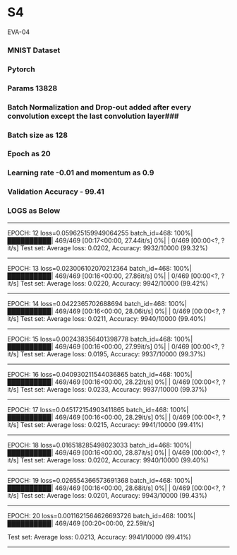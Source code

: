 # S4
EVA-04


### MNIST Dataset ###

### Pytorch ###

### Params 13828 ####

### Batch Normalization and Drop-out added after every convolution except the last convolution layer###

### Batch size as 128 ###

### Epoch as 20 ####

### Learning rate -0.01 and momentum as 0.9 ###

### Validation Accuracy - 99.41 ###

### LOGS as Below ###
------------------------------------------
EPOCH: 12
loss=0.059625159949064255 batch_id=468: 100%|██████████| 469/469 [00:17<00:00, 27.44it/s]
  0%|          | 0/469 [00:00<?, ?it/s]
Test set: Average loss: 0.0202, Accuracy: 9932/10000 (99.32%)

------------------------------------------
EPOCH: 13
loss=0.023006102070212364 batch_id=468: 100%|██████████| 469/469 [00:16<00:00, 27.86it/s]
  0%|          | 0/469 [00:00<?, ?it/s]
Test set: Average loss: 0.0220, Accuracy: 9942/10000 (99.42%)

------------------------------------------
EPOCH: 14
loss=0.0422365702688694 batch_id=468: 100%|██████████| 469/469 [00:16<00:00, 28.06it/s]
  0%|          | 0/469 [00:00<?, ?it/s]
Test set: Average loss: 0.0211, Accuracy: 9940/10000 (99.40%)

------------------------------------------
EPOCH: 15
loss=0.002438356401398778 batch_id=468: 100%|██████████| 469/469 [00:16<00:00, 27.99it/s]
  0%|          | 0/469 [00:00<?, ?it/s]
Test set: Average loss: 0.0195, Accuracy: 9937/10000 (99.37%)

------------------------------------------
EPOCH: 16
loss=0.040930211544036865 batch_id=468: 100%|██████████| 469/469 [00:16<00:00, 28.22it/s]
  0%|          | 0/469 [00:00<?, ?it/s]
Test set: Average loss: 0.0233, Accuracy: 9937/10000 (99.37%)

------------------------------------------
EPOCH: 17
loss=0.045172154903411865 batch_id=468: 100%|██████████| 469/469 [00:16<00:00, 28.29it/s]
  0%|          | 0/469 [00:00<?, ?it/s]
Test set: Average loss: 0.0215, Accuracy: 9941/10000 (99.41%)

------------------------------------------
EPOCH: 18
loss=0.016518285498023033 batch_id=468: 100%|██████████| 469/469 [00:16<00:00, 28.87it/s]
  0%|          | 0/469 [00:00<?, ?it/s]
Test set: Average loss: 0.0202, Accuracy: 9940/10000 (99.40%)

------------------------------------------
EPOCH: 19
loss=0.026554366573691368 batch_id=468: 100%|██████████| 469/469 [00:16<00:00, 28.68it/s]
  0%|          | 0/469 [00:00<?, ?it/s]
Test set: Average loss: 0.0201, Accuracy: 9943/10000 (99.43%)

------------------------------------------
EPOCH: 20
loss=0.0011621564626693726 batch_id=468: 100%|██████████| 469/469 [00:20<00:00, 22.59it/s]

Test set: Average loss: 0.0213, Accuracy: 9941/10000 (99.41%)

------------------------------------------
